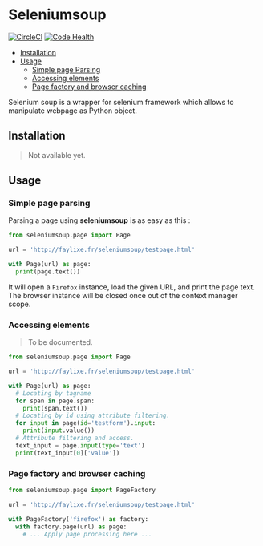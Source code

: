 # Seleniumsoup

[![CircleCI](https://circleci.com/gh/Faylixe/seleniumsoup.svg?style=svg)](https://circleci.com/gh/Faylixe/seleniumsoup) [![Code Health](https://landscape.io/github/Faylixe/seleniumsoup/master/landscape.svg?style=plastic)](https://landscape.io/github/Faylixe/seleniumsoup/master)

* [Installation](#installation)
* [Usage](#usage)
  * [Simple page Parsing](#simple-page-parsing)
  * [Accessing elements](#accesing-elements)
  * [Page factory and browser caching](#page-factory-and-browser-caching)

Selenium soup is a wrapper for selenium framework which allows to manipulate webpage as Python object.

## Installation

>Not available yet.

## Usage

### Simple page parsing

Parsing a page using **seleniumsoup** is as easy as this :

```python
from seleniumsoup.page import Page

url = 'http://faylixe.fr/seleniumsoup/testpage.html'

with Page(url) as page:
  print(page.text())
```

It will open a ``Firefox`` instance, load the given URL, and print the page
text. The browser instance will be closed once out of the context manager
scope.

### Accessing elements

>To be documented.

```python
from seleniumsoup.page import Page

url = 'http://faylixe.fr/seleniumsoup/testpage.html'

with Page(url) as page:
  # Locating by tagname
  for span in page.span:
    print(span.text())
  # Locating by id using attribute filtering.
  for input in page(id='testform').input:
    print(input.value())
  # Attribute filtering and access.
  text_input = page.input(type='text')
  print(text_input[0]['value'])
```

### Page factory and browser caching

```python
from seleniumsoup.page import PageFactory

url = 'http://faylixe.fr/seleniumsoup/testpage.html'

with PageFactory('firefox') as factory:
  with factory.page(url) as page:
    # ... Apply page processing here ...
```
